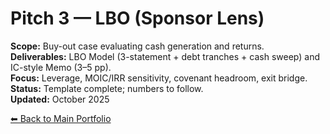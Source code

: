 # Pitch 3 — LBO (Sponsor Lens)  
**Scope:** Buy-out case evaluating cash generation and returns.  
**Deliverables:** LBO Model (3-statement + debt tranches + cash sweep) and IC-style Memo (3–5 pp).  
**Focus:** Leverage, MOIC/IRR sensitivity, covenant headroom, exit bridge.  
**Status:** Template complete; numbers to follow.  
**Updated:** October 2025

[⬅ Back to Main Portfolio](../..)
